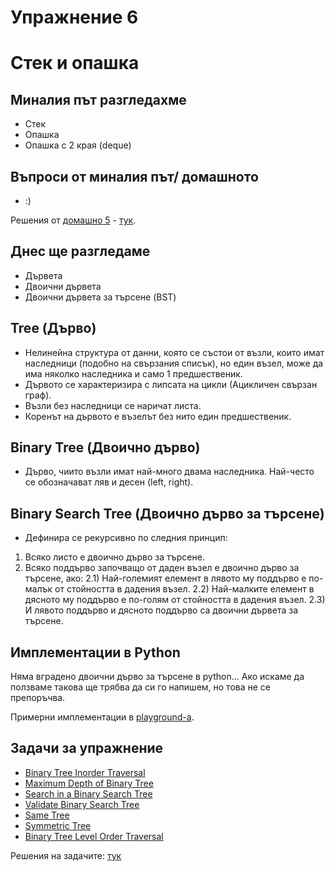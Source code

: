 # Упражнение 6

# Стек и опашка

## Миналия път разгледахме

- Стек
- Опашка
- Опашка с 2 края (deque)

## Въпроси от миналия път/ домашното

- :)

Решения от [домашно 5](https://hackerrank.com/contests/sda-ad-hw-5-2023) - [тук](https://github.com/TeogopK/SDA-solved/tree/main/Homeworks/hw5).

## Днес ще разгледаме

- Дървета
- Двоични дървета
- Двоични дървета за търсене (BST)

## Tree (Дърво)

- Нелинейна структура от данни, която се състои от възли, които имат наследници (подобно на свързания списък), но един възел, може да има няколко наследника и само 1 предшественик.
- Дървото се характеризира с липсата на цикли (Ацикличен свързан граф).
- Възли без наследници се наричат листа.
- Коренът на дървото е възелът без нито един предшественик.

## Binary Tree (Двоично дърво)

- Дърво, чиито възли имат най-много двама наследника. Най-често се обозначават ляв и десен (left, right).

## Binary Search Tree (Двоично дърво за търсене)

- Дефинира се рекурсивно по следния принцип:
1) Всяко листо е двоично дърво за търсене.
2) Всяко поддърво започващо от даден възел е двоично дърво за търсене, ако:
2.1) Най-големият елемент в лявото му поддърво е по-малък от стойността в дадения възел.
2.2) Най-малките елемент в дясното му поддърво е по-голям от стойността в дадения възел.
2.3) И лявото поддърво и дясното поддърво са двоични дървета за търсене.

## Имплементации в Python

Няма вградено двоични дърво за търсене в python... Ако искаме да ползваме такова ще трябва да си го напишем, но това не се препоръчва.


Примерни имплементации в [playground-а](playground_07.ipynb).

## Задачи за упражнение

- [Binary Tree Inorder Traversal](https://leetcode.com/problems/binary-tree-inorder-traversal/description/)
- [Maximum Depth of Binary Tree](https://leetcode.com/problems/maximum-depth-of-binary-tree/)
- [Search in a Binary Search Tree](https://leetcode.com/problems/search-in-a-binary-search-tree/description/)
- [Validate Binary Search Tree](https://leetcode.com/problems/validate-binary-search-tree/description/)
- [Same Tree](https://leetcode.com/problems/same-tree/)
- [Symmetric Tree](https://leetcode.com/problems/symmetric-tree/)
- [Binary Tree Level Order Traversal](https://leetcode.com/problems/binary-tree-level-order-traversal/)

Решения на задачите: [тук](https://github.com/TeogopK/SDA-solved/tree/main/Seminar/sem_07)